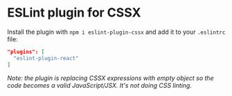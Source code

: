 # ESLint plugin for CSSX

Install the plugin with `npm i eslint-plugin-cssx` and add it to your `.eslintrc` file:

```json
"plugins": [
  "eslint-plugin-react"
]
```

*Note: the plugin is replacing CSSX expressions with empty object so the code becomes a valid JavaScript/JSX. It's not doing CSS linting.*